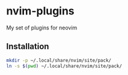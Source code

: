 # nvim-plugins
My set of plugins for neovim

## Installation

```sh
mkdir -p ~/.local/share/nvim/site/pack/
ln -s $(pwd) ~/.local/share/nvim/site/pack/
```
